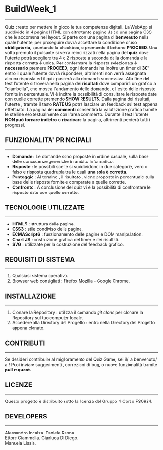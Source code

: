 # BuildWeek_1

---

Quiz creato per mettere in gioco le tue competenze digitali.
La WebApp si suddivide in 4 pagine HTML con altrettante pagine Js ed una pagina CSS che le accomuna nel layout.
Si parte con una pagina di **benvenuto** nella quale l'utente, per proseguire dovrà accettare la condizione d'uso **obbligatoria**, spuntando la checkbox, e premendo il bottone **PROCEED**.
Una volta premuto il pulsante si verrà reindirizzati nella pagina del **quiz** dove l'utente potrà scegliere tra 4 o 2 risposte a seconda della domanda e la risposta corretta è unica.
Per confermare la risposta selezionata è **necessario** premere **PROCEED**, ogni domanda ha inoltre un timer di **30"** entro il quale l'utente dovrà rispondere, altrimenti non verrà assegnata alcuna risposta ed il quiz passerà alla domanda successiva.
Alla fine del test l'utente si troverà nella pagina dei **risultati** dove comparirà un grafico a "ciambella", che mostra l'andamento delle domande, e l'esito delle risposte fornite in percentuale.
Vi è inoltre la possibilità di consultare le risposte date con quelle corrette premendo **SHOW RESULTS**.
Dalla pagina dei risultati, l'utente , tramite il tasto **RATE US** potrà lasciare un feedback sul test appena effettuato.
La pagina dei **commenti** consentirà la valutazione grafica tramite le stelline e/o testualmente con l'area commento.
Durante il test l'utente **NON può tornare indietro** o **ricaricare** la pagina, altrimenti perderà tutti i progressi.

## FUNZIONALITA' PRINCIPALI

---

- **Domande** : Le domande sono proposte in ordine casuale, sulla base delle conoscenze generiche in ambito informatico.
- **Risposte** : le possibili scelte si suddividono in due categorie, vero o falso e risposta quadrupla tra le quali **una sola è corretta**.
- **Punteggio** : Al termine , il risultato , viene proposto in percentuale sulla base delle risposte fornite e comparate a quelle corrette.
- **Confronto** : A conclusione del quiz vi è la possibilità di confrontare le risposte date con quelle corrette.

## TECNOLOGIE UTILIZZATE

---

- **HTML5** : struttura delle pagine.
- **CSS3** : stile condiviso delle pagine.
- **ECMAScript6** : funzionamento delle pagine e DOM manipulation.
- **Chart JS** : costruzione grafica del timer e dei risultati.
- **SVG** : utilizzate per la costruzione del feedback grafico.

## REQUISITI DI SISTEMA

---

1. Qualsiasi sistema operativo.
2. Browser web consigliati : Firefox Mozilla - Google Chrome.

## INSTALLAZIONE

---

1. Clonare la Repository : utilizza il comando _git clone_ per clonare la Repository sul tuo computer locale.
2. Accedere alla Directory del Progetto : entra nella Directory del Progetto appena clonato.

## CONTRIBUTI

---

Se desideri contribuire al miglioramento del Quiz Game, sei il/ la benvenuto/ a !
Puoi inviare suggerimenti , correzioni di bug, o nuove funzionalità tramite **pull request**.

## LICENZE

---

Questo progetto è distribuito sotto la licenza del Gruppo 4 Corso FS0924.

## DEVELOPERS

---

Alessandro Incalza.
Daniele Renna.  
Ettore Ciammella.
Gianluca Di Diego.  
Manuela Lissia.
